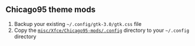## Chicago95 theme mods

1. Backup your existing `~/.config/gtk-3.0/gtk.css` file
2. Copy the [`misc/Xfce/Chicago95-mods/.config`](https://github.com/e33io/opt-dots/tree/main/misc/Xfce/Chicago95-mods/.config) directory to your `~/.config` directory
